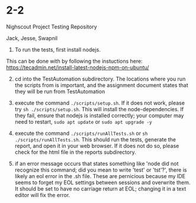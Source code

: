 # 2-2

Nighscout Project Testing Repository

Jack, Jesse, Swapnil

1. To run the tests, first install nodejs.

This can be done with by following the instuctions here:
<https://tecadmin.net/install-latest-nodejs-npm-on-ubuntu/>

2. cd into the TestAutomation subdirectory. The locations where you run the scripts from is important, and the assignment document states that they will be run from TestAutomation

3. execute the command ``./scripts/setup.sh``. If it does not work, please try ``sh ./scripts/setup.sh``. This will install the node-dependencies. If they fail, ensure that nodejs is installed correctly; your computer may need to restart, ``sudo apt update`` or ``sudo apt upgrade -y``

4. execute the command ``./scripts/runAllTests.sh`` or ``sh ./scripts/runAllTests.sh``. This should run the tests, generate the report, and open it in your web browser. If it does not do so, please check for the html file in the reports subdirectory.

5. if an error message occurs that states something like 'node did not recognize this command; did you mean to write 'test' or 'tst'?', there is likely an eol error in the .sh file. These are pernicious because my IDE seems to forget my EOL settings between sessions and overwrite them. It should be set to have no carriage return at EOL; changing it in a text editor will fix the error.